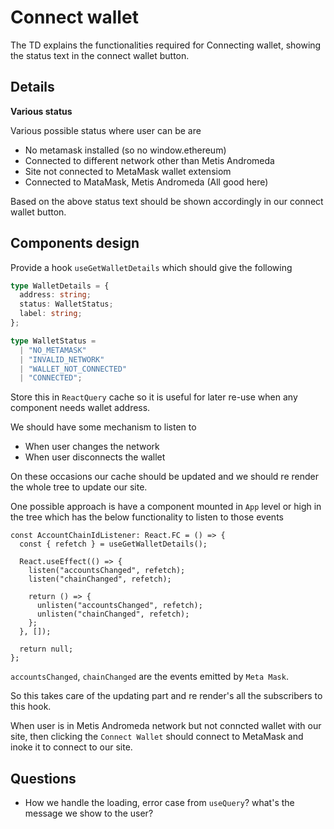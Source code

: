 # Connect wallet

The TD explains the functionalities required for Connecting wallet, showing the status text in the connect wallet button.

## Details

**Various status**

Various possible status where user can be are

- No metamask installed (so no window.ethereum)
- Connected to different network other than Metis Andromeda
- Site not connected to MetaMask wallet extensiom
- Connected to MataMask, Metis Andromeda (All good here)

Based on the above status text should be shown accordingly in our connect wallet button.

## Components design

Provide a hook `useGetWalletDetails` which should give the following

```ts
type WalletDetails = {
  address: string;
  status: WalletStatus;
  label: string;
};

type WalletStatus =
  | "NO_METAMASK"
  | "INVALID_NETWORK"
  | "WALLET_NOT_CONNECTED"
  | "CONNECTED";
```

Store this in `ReactQuery` cache so it is useful for later re-use when any component needs wallet address. 

We should have some mechanism to listen to

- When user changes the network
- When user disconnects the wallet

On these occasions our cache should be updated and we should re render the whole tree to update our site.

One possible approach is have a component mounted in `App` level or high in the tree which has the below functionality to listen to those events

```tsx
const AccountChainIdListener: React.FC = () => {
  const { refetch } = useGetWalletDetails();

  React.useEffect(() => {
    listen("accountsChanged", refetch);
    listen("chainChanged", refetch);

    return () => {
      unlisten("accountsChanged", refetch);
      unlisten("chainChanged", refetch);
    };
  }, []);

  return null;
};
```

`accountsChanged`, `chainChanged` are the events emitted by `Meta Mask`.

So this takes care of the updating part and re render's all the subscribers to this hook.

When user is in Metis Andromeda network but not conncted wallet with our site, then clicking the `Connect Wallet` should connect to MetaMask and inoke it to connect to our site.

## Questions

- How we handle the loading, error case from `useQuery`? what's the message we show to the user?
